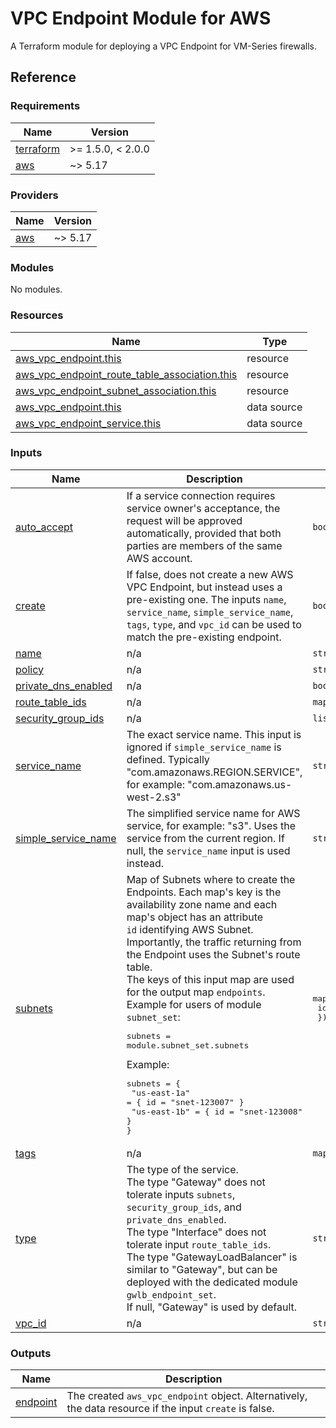 # VPC Endpoint Module for AWS

A Terraform module for deploying a VPC Endpoint for VM-Series firewalls.

## Reference
<!-- BEGIN_TF_DOCS -->
### Requirements

| Name | Version |
|------|---------|
| <a name="requirement_terraform"></a> [terraform](#requirement\_terraform) | >= 1.5.0, < 2.0.0 |
| <a name="requirement_aws"></a> [aws](#requirement\_aws) | ~> 5.17 |

### Providers

| Name | Version |
|------|---------|
| <a name="provider_aws"></a> [aws](#provider\_aws) | ~> 5.17 |

### Modules

No modules.

### Resources

| Name | Type |
|------|------|
| [aws_vpc_endpoint.this](https://registry.terraform.io/providers/hashicorp/aws/latest/docs/resources/vpc_endpoint) | resource |
| [aws_vpc_endpoint_route_table_association.this](https://registry.terraform.io/providers/hashicorp/aws/latest/docs/resources/vpc_endpoint_route_table_association) | resource |
| [aws_vpc_endpoint_subnet_association.this](https://registry.terraform.io/providers/hashicorp/aws/latest/docs/resources/vpc_endpoint_subnet_association) | resource |
| [aws_vpc_endpoint.this](https://registry.terraform.io/providers/hashicorp/aws/latest/docs/data-sources/vpc_endpoint) | data source |
| [aws_vpc_endpoint_service.this](https://registry.terraform.io/providers/hashicorp/aws/latest/docs/data-sources/vpc_endpoint_service) | data source |

### Inputs

| Name | Description | Type | Default | Required |
|------|-------------|------|---------|:--------:|
| <a name="input_auto_accept"></a> [auto\_accept](#input\_auto\_accept) | If a service connection requires service owner's acceptance, the request will be approved automatically, provided that both parties are members of the same AWS account. | `bool` | `null` | no |
| <a name="input_create"></a> [create](#input\_create) | If false, does not create a new AWS VPC Endpoint, but instead uses a pre-existing one. The inputs `name`, `service_name`, `simple_service_name`, `tags`, `type`, and `vpc_id` can be used to match the pre-existing endpoint. | `bool` | `true` | no |
| <a name="input_name"></a> [name](#input\_name) | n/a | `string` | `null` | no |
| <a name="input_policy"></a> [policy](#input\_policy) | n/a | `string` | `null` | no |
| <a name="input_private_dns_enabled"></a> [private\_dns\_enabled](#input\_private\_dns\_enabled) | n/a | `bool` | `null` | no |
| <a name="input_route_table_ids"></a> [route\_table\_ids](#input\_route\_table\_ids) | n/a | `map(string)` | `{}` | no |
| <a name="input_security_group_ids"></a> [security\_group\_ids](#input\_security\_group\_ids) | n/a | `list(string)` | `[]` | no |
| <a name="input_service_name"></a> [service\_name](#input\_service\_name) | The exact service name. This input is ignored if `simple_service_name` is defined. Typically "com.amazonaws.REGION.SERVICE", for example: "com.amazonaws.us-west-2.s3" | `string` | `null` | no |
| <a name="input_simple_service_name"></a> [simple\_service\_name](#input\_simple\_service\_name) | The simplified service name for AWS service, for example: "s3". Uses the service from the current region. If null, the `service_name` input is used instead. | `string` | `null` | no |
| <a name="input_subnets"></a> [subnets](#input\_subnets) | Map of Subnets where to create the Endpoints. Each map's key is the availability zone name and each map's object has an attribute<br>`id` identifying AWS Subnet. Importantly, the traffic returning from the Endpoint uses the Subnet's route table.<br>The keys of this input map are used for the output map `endpoints`.<br>Example for users of module `subnet_set`:<pre>subnets = module.subnet_set.subnets</pre>Example:<pre>subnets = {<br>  "us-east-1a" = { id = "snet-123007" }<br>  "us-east-1b" = { id = "snet-123008" }<br>}</pre> | <pre>map(object({<br>    id = string<br>  }))</pre> | `{}` | no |
| <a name="input_tags"></a> [tags](#input\_tags) | n/a | `map(string)` | `{}` | no |
| <a name="input_type"></a> [type](#input\_type) | The type of the service.<br>The type "Gateway" does not tolerate inputs `subnets`,  `security_group_ids`, and `private_dns_enabled`.<br>The type "Interface" does not tolerate input `route_table_ids`.<br>The type "GatewayLoadBalancer" is similar to "Gateway", but can be deployed with the dedicated module `gwlb_endpoint_set`.<br>If null, "Gateway" is used by default. | `string` | n/a | yes |
| <a name="input_vpc_id"></a> [vpc\_id](#input\_vpc\_id) | n/a | `string` | n/a | yes |

### Outputs

| Name | Description |
|------|-------------|
| <a name="output_endpoint"></a> [endpoint](#output\_endpoint) | The created `aws_vpc_endpoint` object. Alternatively, the data resource if the input `create` is false. |
<!-- END_TF_DOCS -->
